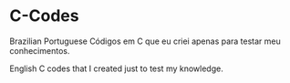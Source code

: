 # C-Codes
Brazilian Portuguese
Códigos em C que eu criei apenas para testar meu conhecimentos.

English
C codes that I created just to test my knowledge.
